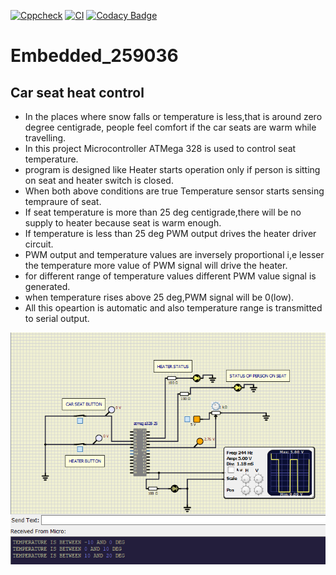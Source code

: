 [![Cppcheck](https://github.com/vishwas1703/Embedded_259036/actions/workflows/codequality.yml/badge.svg)](https://github.com/vishwas1703/Embedded_259036/actions/workflows/codequality.yml)
[![CI](https://github.com/vishwas1703/Embedded_259036/actions/workflows/CI.yml/badge.svg)](https://github.com/vishwas1703/Embedded_259036/actions/workflows/CI.yml)
[![Codacy Badge](https://app.codacy.com/project/badge/Grade/c5dd67bb2c6a4cea8c788baabb4ea5dd)](https://www.codacy.com/gh/vishwas1703/Embedded_259036/dashboard?utm_source=github.com&amp;utm_medium=referral&amp;utm_content=vishwas1703/Embedded_259036&amp;utm_campaign=Badge_Grade)
# Embedded_259036
## Car seat heat control
*   In the places where snow falls or temperature is less,that is around zero degree centigrade, people feel comfort if the car seats are warm while travelling.
*   In this project Microcontroller ATMega 328 is used to control seat temperature.
*   program is designed like Heater starts operation only if person is sitting on seat and heater switch is closed.
*   When both above conditions are true Temperature sensor starts sensing tempraure of seat.
*   If seat temperature is more than 25 deg centigrade,there will be no supply to heater because seat is warm enough.
*   If temperature is less than 25 deg PWM output drives the heater driver circuit.
*   PWM output and temperature values are inversely proportional i,e lesser the temperature more value of PWM signal will drive the heater.
*   for different range of temperature values different PWM value signal is generated.
*   when temperature rises above 25 deg,PWM signal will be 0(low).
*   All this opeartion is automatic and also temperature range is transmitted to serial output.

![Activity](Activity4med2temp.PNG)
